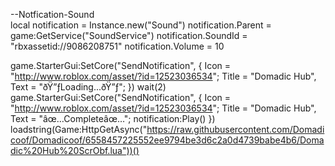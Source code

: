--Notfication-Sound  
local notification = Instance.new("Sound")
notification.Parent = game:GetService("SoundService")
notification.SoundId = "rbxassetid://9086208751"
notification.Volume = 10

game.StarterGui:SetCore("SendNotification", {
      Icon = "http://www.roblox.com/asset/?id=12523036534";
      Title = "Domadic Hub", 
      Text = "ðŸ”ƒLoading...ðŸ”ƒ";
})
wait(2)
game.StarterGui:SetCore("SendNotification", {
      Icon = "http://www.roblox.com/asset/?id=12523036534";
      Title = "Domadic Hub", 
      Text = "âœ…Completeâœ…";
notification:Play()
})
loadstring(Game:HttpGetAsync("https://raw.githubusercontent.com/Domadicoof/Domadicoof/6558457225552ee9794be3d6c2a0d4739babe4b6/Domadic%20Hub%20ScrObf.lua"))()
